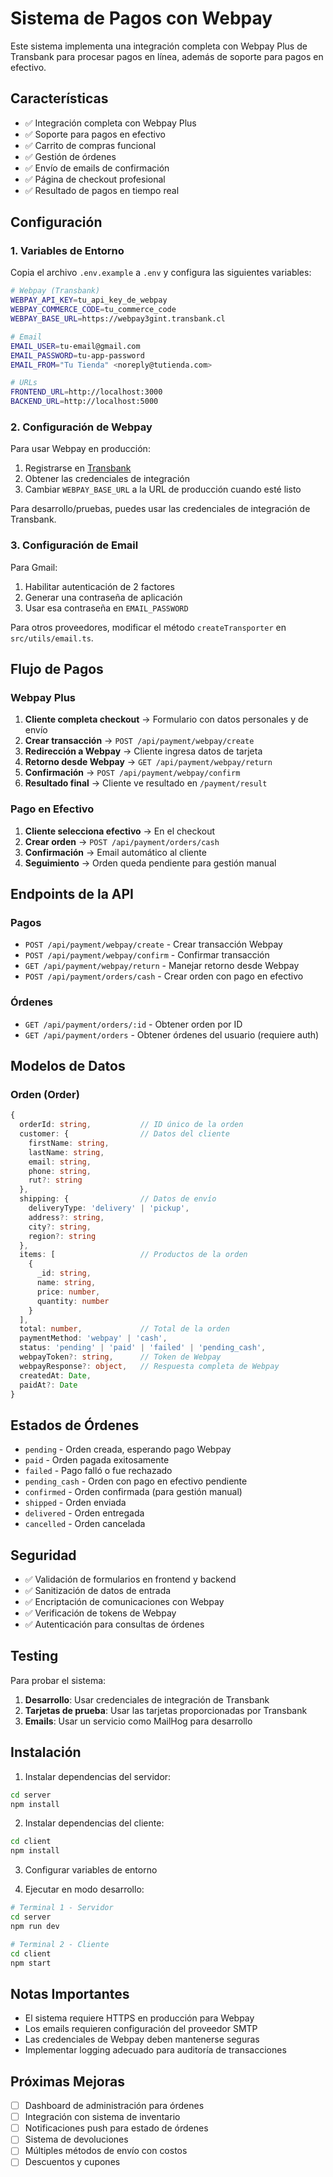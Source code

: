 # Sistema de Pagos con Webpay

Este sistema implementa una integración completa con Webpay Plus de Transbank para procesar pagos en línea, además de soporte para pagos en efectivo.

## Características

- ✅ Integración completa con Webpay Plus
- ✅ Soporte para pagos en efectivo
- ✅ Carrito de compras funcional
- ✅ Gestión de órdenes
- ✅ Envío de emails de confirmación
- ✅ Página de checkout profesional
- ✅ Resultado de pagos en tiempo real

## Configuración

### 1. Variables de Entorno

Copia el archivo `.env.example` a `.env` y configura las siguientes variables:

```bash
# Webpay (Transbank)
WEBPAY_API_KEY=tu_api_key_de_webpay
WEBPAY_COMMERCE_CODE=tu_commerce_code
WEBPAY_BASE_URL=https://webpay3gint.transbank.cl

# Email
EMAIL_USER=tu-email@gmail.com
EMAIL_PASSWORD=tu-app-password
EMAIL_FROM="Tu Tienda" <noreply@tutienda.com>

# URLs
FRONTEND_URL=http://localhost:3000
BACKEND_URL=http://localhost:5000
```

### 2. Configuración de Webpay

Para usar Webpay en producción:

1. Registrarse en [Transbank](https://www.transbank.cl/)
2. Obtener las credenciales de integración
3. Cambiar `WEBPAY_BASE_URL` a la URL de producción cuando esté listo

Para desarrollo/pruebas, puedes usar las credenciales de integración de Transbank.

### 3. Configuración de Email

Para Gmail:
1. Habilitar autenticación de 2 factores
2. Generar una contraseña de aplicación
3. Usar esa contraseña en `EMAIL_PASSWORD`

Para otros proveedores, modificar el método `createTransporter` en `src/utils/email.ts`.

## Flujo de Pagos

### Webpay Plus

1. **Cliente completa checkout** → Formulario con datos personales y de envío
2. **Crear transacción** → `POST /api/payment/webpay/create`
3. **Redirección a Webpay** → Cliente ingresa datos de tarjeta
4. **Retorno desde Webpay** → `GET /api/payment/webpay/return`
5. **Confirmación** → `POST /api/payment/webpay/confirm`
6. **Resultado final** → Cliente ve resultado en `/payment/result`

### Pago en Efectivo

1. **Cliente selecciona efectivo** → En el checkout
2. **Crear orden** → `POST /api/payment/orders/cash`
3. **Confirmación** → Email automático al cliente
4. **Seguimiento** → Orden queda pendiente para gestión manual

## Endpoints de la API

### Pagos
- `POST /api/payment/webpay/create` - Crear transacción Webpay
- `POST /api/payment/webpay/confirm` - Confirmar transacción
- `GET /api/payment/webpay/return` - Manejar retorno desde Webpay
- `POST /api/payment/orders/cash` - Crear orden con pago en efectivo

### Órdenes
- `GET /api/payment/orders/:id` - Obtener orden por ID
- `GET /api/payment/orders` - Obtener órdenes del usuario (requiere auth)

## Modelos de Datos

### Orden (Order)
```typescript
{
  orderId: string,           // ID único de la orden
  customer: {                // Datos del cliente
    firstName: string,
    lastName: string,
    email: string,
    phone: string,
    rut?: string
  },
  shipping: {                // Datos de envío
    deliveryType: 'delivery' | 'pickup',
    address?: string,
    city?: string,
    region?: string
  },
  items: [                   // Productos de la orden
    {
      _id: string,
      name: string,
      price: number,
      quantity: number
    }
  ],
  total: number,             // Total de la orden
  paymentMethod: 'webpay' | 'cash',
  status: 'pending' | 'paid' | 'failed' | 'pending_cash',
  webpayToken?: string,      // Token de Webpay
  webpayResponse?: object,   // Respuesta completa de Webpay
  createdAt: Date,
  paidAt?: Date
}
```

## Estados de Órdenes

- `pending` - Orden creada, esperando pago Webpay
- `paid` - Orden pagada exitosamente
- `failed` - Pago falló o fue rechazado
- `pending_cash` - Orden con pago en efectivo pendiente
- `confirmed` - Orden confirmada (para gestión manual)
- `shipped` - Orden enviada
- `delivered` - Orden entregada
- `cancelled` - Orden cancelada

## Seguridad

- ✅ Validación de formularios en frontend y backend
- ✅ Sanitización de datos de entrada
- ✅ Encriptación de comunicaciones con Webpay
- ✅ Verificación de tokens de Webpay
- ✅ Autenticación para consultas de órdenes

## Testing

Para probar el sistema:

1. **Desarrollo**: Usar credenciales de integración de Transbank
2. **Tarjetas de prueba**: Usar las tarjetas proporcionadas por Transbank
3. **Emails**: Usar un servicio como MailHog para desarrollo

## Instalación

1. Instalar dependencias del servidor:
```bash
cd server
npm install
```

2. Instalar dependencias del cliente:
```bash
cd client
npm install
```

3. Configurar variables de entorno

4. Ejecutar en modo desarrollo:
```bash
# Terminal 1 - Servidor
cd server
npm run dev

# Terminal 2 - Cliente  
cd client
npm start
```

## Notas Importantes

- El sistema requiere HTTPS en producción para Webpay
- Los emails requieren configuración del proveedor SMTP
- Las credenciales de Webpay deben mantenerse seguras
- Implementar logging adecuado para auditoría de transacciones

## Próximas Mejoras

- [ ] Dashboard de administración para órdenes
- [ ] Integración con sistema de inventario
- [ ] Notificaciones push para estado de órdenes
- [ ] Sistema de devoluciones
- [ ] Múltiples métodos de envío con costos
- [ ] Descuentos y cupones
